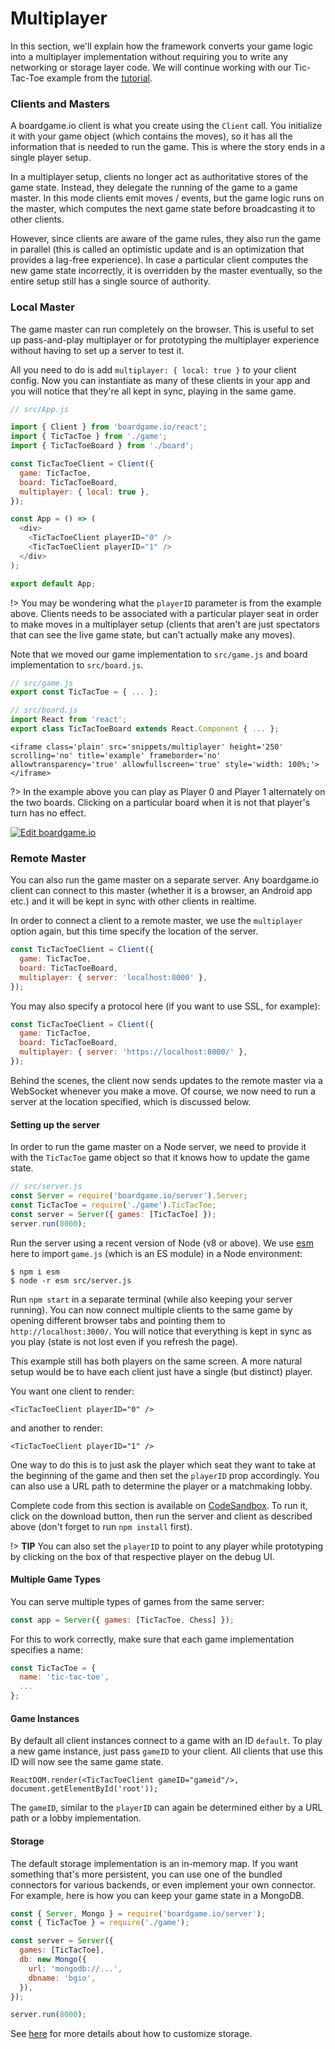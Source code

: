# Multiplayer

In this section, we'll explain how the framework converts your
game logic into a multiplayer implementation without requiring
you to write any networking or storage layer code. We will continue
working with our Tic-Tac-Toe example from the [tutorial](tutorial.md).

### Clients and Masters

A boardgame.io client is what you create using the `Client` call.
You initialize it with your game object (which contains the moves),
so it has all the information that is needed to run the game.
This is where the story ends in a single player setup.

In a multiplayer setup, clients no longer act as authoritative
stores of the game state. Instead, they delegate the running of the
game to a game master. In this mode clients emit moves / events,
but the game logic runs on the master, which computes the next game state
before broadcasting it to other clients.

However, since clients are aware of the game rules, they also
run the game in parallel (this is called an optimistic update and is
an optimization that provides a lag-free experience).
In case a particular client computes the new game state incorrectly,
it is overridden by the master eventually, so the entire setup still
has a single source of authority.

### Local Master

The game master can run completely on the browser. This is useful to set
up pass-and-play multiplayer or for prototyping the multiplayer experience
without having to set up a server to test it.

All you need to do is add `multiplayer: { local: true }` to your client
config. Now you can instantiate as many of these clients in your app and you
will notice that they're all kept in sync, playing in the same game.

```js
// src/App.js

import { Client } from 'boardgame.io/react';
import { TicTacToe } from './game';
import { TicTacToeBoard } from './board';

const TicTacToeClient = Client({
  game: TicTacToe,
  board: TicTacToeBoard,
  multiplayer: { local: true },
});

const App = () => (
  <div>
    <TicTacToeClient playerID="0" />
    <TicTacToeClient playerID="1" />
  </div>
);

export default App;
```

!> You may be wondering what the `playerID` parameter is from the
example above. Clients needs to be associated with a particular player
seat in order to make moves in a multiplayer setup (clients that aren't
are just spectators that can see the live game state, but can't actually
make any moves).

Note that we moved our game implementation to `src/game.js` and
board implementation to `src/board.js`.

```js
// src/game.js
export const TicTacToe = { ... };
```

```js
// src/board.js
import React from 'react';
export class TicTacToeBoard extends React.Component { ... };
```

```react
<iframe class='plain' src='snippets/multiplayer' height='250' scrolling='no' title='example' frameborder='no' allowtransparency='true' allowfullscreen='true' style='width: 100%;'></iframe>
```

?> In the example above you can play as Player 0 and Player 1 alternately
on the two boards. Clicking on a particular board when it is not that
player's turn has no effect.

[![Edit boardgame.io](https://codesandbox.io/static/img/play-codesandbox.svg)](https://codesandbox.io/s/boardgameio-quouk)

### Remote Master

You can also run the game master on a separate server. Any boardgame.io
client can connect to this master (whether it is a browser, an Android
app etc.) and it will be kept in sync with other clients in realtime.

In order to connect a client to a remote master, we use the `multiplayer`
option again, but this time specify the location of the server.

```js
const TicTacToeClient = Client({
  game: TicTacToe,
  board: TicTacToeBoard,
  multiplayer: { server: 'localhost:8000' },
});
```

You may also specify a protocol here (if you want to use SSL, for example):

```js
const TicTacToeClient = Client({
  game: TicTacToe,
  board: TicTacToeBoard,
  multiplayer: { server: 'https://localhost:8000/' },
});
```

Behind the scenes, the client now sends updates to the remote master
via a WebSocket whenever you make a move. Of course, we now need to run
a server at the location specified, which is discussed below.

#### Setting up the server

In order to run the game master on a Node server, we need to provide
it with the `TicTacToe` game object so that it knows how to update the
game state.

```js
// src/server.js
const Server = require('boardgame.io/server').Server;
const TicTacToe = require('./game').TicTacToe;
const server = Server({ games: [TicTacToe] });
server.run(8000);
```

Run the server using a recent version of Node (v8 or above). We use [esm](https://github.com/standard-things/esm) here to import `game.js` (which is an ES module) in a Node environment:

```
$ npm i esm
$ node -r esm src/server.js
```

Run `npm start` in a separate terminal (while also keeping your server
running). You can now connect multiple clients to the same game by opening
different browser tabs and pointing them to `http://localhost:3000/`.
You will notice that everything is kept in sync as you play
(state is not lost even if you refresh the page).

This example still has both players on the same screen. A more natural
setup would be to have each client just have a single (but distinct)
player.

You want one client to render:

```
<TicTacToeClient playerID="0" />
```

and another to render:

```
<TicTacToeClient playerID="1" />
```

One way to do this is to just ask the player which seat they
want to take at the beginning of the game and then set the
`playerID` prop accordingly. You can also use a URL path to
determine the player or a matchmaking lobby.

Complete code from this section is available on [CodeSandbox](https://codesandbox.io/s/boardgameio-5lbe5). To run it, click on the
download button, then run the server and client as described
above (don't forget to run `npm install` first).

!> **TIP** You can also set the `playerID` to point to any player while
prototyping by clicking on the box of that respective player on the debug UI.

#### Multiple Game Types

You can serve multiple types of games from the same server:

```js
const app = Server({ games: [TicTacToe, Chess] });
```

For this to work correctly, make sure that each game
implementation specifies a name:

```js
const TicTacToe = {
  name: 'tic-tac-toe',
  ...
};
```

#### Game Instances

By default all client instances connect to a game with
an ID `default`. To play a new game instance, just pass
`gameID` to your client. All clients that use
this ID will now see the same game state.

```
ReactDOM.render(<TicTacToeClient gameID="gameid"/>, document.getElementById('root'));
```

The `gameID`, similar to the `playerID` can again be determined
either by a URL path or a lobby implementation.

#### Storage

The default storage implementation is an in-memory map.
If you want something that's more persistent, you can use one
of the bundled connectors for various backends, or even implement
your own connector. For example, here is how you can keep your
game state in a MongoDB.

```js
const { Server, Mongo } = require('boardgame.io/server');
const { TicTacToe } = require('./game');

const server = Server({
  games: [TicTacToe],
  db: new Mongo({
    url: 'mongodb://...',
    dbname: 'bgio',
  }),
});

server.run(8000);
```

See [here](storage.md) for more details about how to customize storage.
